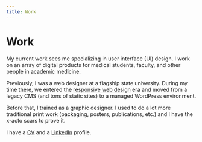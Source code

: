 ```yaml
---
title: Work
---
```


# Work

My current work sees me specializing in user interface (UI) design. I work on an array of digital products for medical students, faculty, and other people in academic medicine.

Previously, I was a web designer at a flagship state university. During my time there, we entered the [responsive web design](https://alistapart.com/article/responsive-web-design/) era and moved from a legacy CMS (and tons of static sites) to a managed WordPress environment.

Before that, I trained as a graphic designer. I used to do a lot more traditional print work (packaging, posters, publications, etc.) and I have the x-acto scars to prove it.

I have a [CV](/work/cv.html) and a [LinkedIn](https://www.linkedin.com/in/nsmsn/) profile.